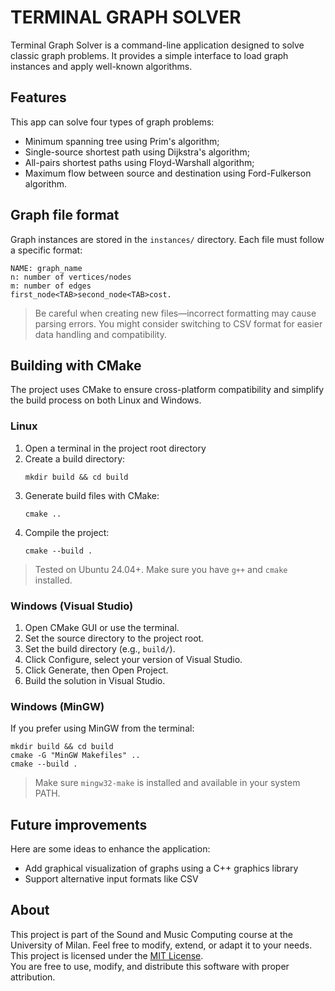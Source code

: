 # TERMINAL GRAPH SOLVER

Terminal Graph Solver is a command-line application designed to solve classic graph problems. It provides a simple interface to load graph instances and apply well-known algorithms.

## Features

This app can solve four types of graph problems: 
- Minimum spanning tree using Prim's algorithm;
- Single-source shortest path using Dijkstra's algorithm;
- All-pairs shortest paths using Floyd-Warshall algorithm;
- Maximum flow between source and destination using Ford-Fulkerson algorithm.

## Graph file format

Graph instances are stored in the ```instances/``` directory. Each file must follow a specific format:

```
NAME: graph_name
n: number of vertices/nodes
m: number of edges
first_node<TAB>second_node<TAB>cost.
```
> Be careful when creating new files—incorrect formatting may cause parsing errors.
> You might consider switching to CSV format for easier data handling and compatibility.

## Building with CMake

The project uses CMake to ensure cross-platform compatibility and simplify the build process on both Linux and Windows.

### Linux 

1. Open a terminal in the project root directory
2. Create a build directory:
   ```
   mkdir build && cd build
   ```
3. Generate build files with CMake:
   ```
   cmake ..
   ```
4. Compile the project:
   ```
   cmake --build .
   ```
> Tested on Ubuntu 24.04+. Make sure you have ```g++``` and ```cmake``` installed.

### Windows (Visual Studio)

1. Open CMake GUI or use the terminal.
2. Set the source directory to the project root.
3. Set the build directory (e.g., ```build/```).
4. Click Configure, select your version of Visual Studio.
5. Click Generate, then Open Project.
6. Build the solution in Visual Studio.

### Windows (MinGW)

If you prefer using MinGW from the terminal:
```
mkdir build && cd build
cmake -G "MinGW Makefiles" ..
cmake --build .
```
> Make sure ```mingw32-make``` is installed and available in your system PATH.

## Future improvements

Here are some ideas to enhance the application:

- Add graphical visualization of graphs using a C++ graphics library
- Support alternative input formats like CSV

## About
This project is part of the Sound and Music Computing course at the University of Milan. Feel free to modify, extend, or adapt it to your needs.
This project is licensed under the [MIT License](LICENSE).  
You are free to use, modify, and distribute this software with proper attribution.

